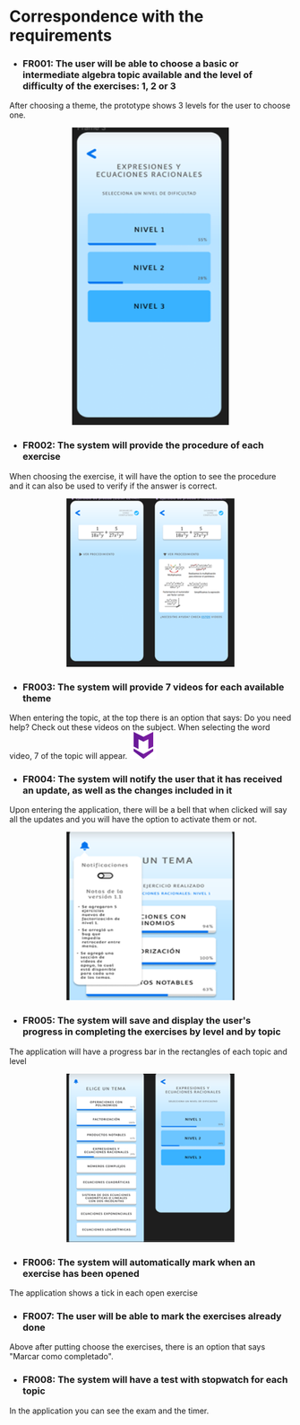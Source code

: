 # Correspondence with the requirements
- ### FR001: The user will be able to choose a basic or intermediate algebra topic available and the level of difficulty of the exercises: 1, 2 or 3
After choosing a theme, the prototype shows 3 levels for the user to choose one.

<p align="center">
  <img width="280" height="530" src="https://github.com/CesarHuertaUADY/Proyecto_Fundamentos_IS/blob/Third-Deadline/Design/Correspondence%20with%20requirements/FR001.png">
</p>

- ### FR002: The system will provide the procedure of each exercise
When choosing the exercise, it will have the option to see the procedure and it can also be used to verify if the answer is correct.
<p align="center">
  <img width="300" height="300" src="https://github.com/CesarHuertaUADY/Proyecto_Fundamentos_IS/blob/Third-Deadline/Design/Correspondence%20with%20requirements/FR002.png">
</p>


- ### FR003: The system will provide 7 videos for each available theme
When entering the topic, at the top there is an option that says: Do you need help? Check out these videos on the subject. When selecting the word video, 7 of the topic will appear.
![alt text](https://github.com/adam-p/markdown-here/raw/master/src/common/images/icon48.png "Logo Title Text 1")

- ### FR004: The system will notify the user that it has received an update, as well as the changes included in it
Upon entering the application, there will be a bell that when clicked will say all the updates and you will have the option to activate them or not.
<p align="center">
  <img width="300" height="300" src="https://github.com/CesarHuertaUADY/Proyecto_Fundamentos_IS/blob/Third-Deadline/Design/Correspondence%20with%20requirements/Images/FR004.png">
</p>

- ### FR005: The system will save and display the user's progress in completing the exercises by level and by topic
The application will have a progress bar in the rectangles of each topic and level
<p align="center">
  <img width="300" height="300" src="https://github.com/CesarHuertaUADY/Proyecto_Fundamentos_IS/blob/Third-Deadline/Design/Correspondence%20with%20requirements/Images/FR005.png">
</p>

- ### FR006: The system will automatically mark when an exercise has been opened
The application shows a tick in each open exercise

- ### FR007: The user will be able to mark the exercises already done
Above after putting choose the exercises, there is an option that says "Marcar como completado".

- ### FR008: The system will have a test with stopwatch for each topic
In the application you can see the exam and the timer.
